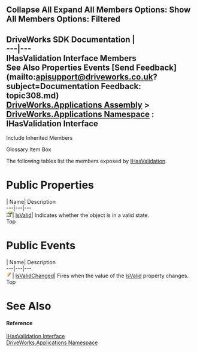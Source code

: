 Collapse All Expand All Members Options: Show All  Members Options: Filtered   
---  
DriveWorks SDK Documentation  |   
---|---  
IHasValidation Interface Members   
See Also Properties Events [Send Feedback](mailto:apisupport@driveworks.co.uk?subject=Documentation Feedback: topic308.md)  
[DriveWorks.Applications Assembly](topic13.md) > [DriveWorks.Applications Namespace](topic16.md) : IHasValidation Interface  
---  
  
Include Inherited Members    


Glossary Item Box

The following tables list the members exposed by [IHasValidation](topic308.md).

# Public Properties

| Name| Description  
---|---|---  
![ Property](dotnetimages/Property.gif)| [IsValid](topic313.md)| Indicates whether the object is in a valid state.   
Top

# Public Events

| Name| Description  
---|---|---  
![ Event](dotnetimages/Event.gif)| [IsValidChanged](topic314.md)| Fires when the value of the [IsValid](topic313.md) property changes.   
Top

# See Also

#### Reference

[IHasValidation Interface](topic308.md)   
[DriveWorks.Applications Namespace](topic16.md)


